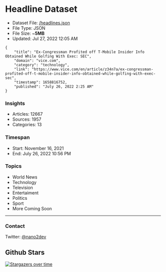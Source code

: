 # Headline Dataset

- Dataset File: [/headlines.json](https://raw.githubusercontent.com/fwd/news/master/headlines.json) 
- File Type: JSON
- File Size: ~**5MB**
- Updated: Jul 27, 2022 12:05 AM

```
{
    "title": "Ex-Congressman Profited off T-Mobile Insider Info Obtained While Golfing With Exec: SEC",
    "domain": "vice.com",
    "category": "technology",
    "link": "https://www.vice.com/en/article/z34n7a/ex-congressman-profited-off-t-mobile-insider-info-obtained-while-golfing-with-exec-sec",
    "timestamp": 1658816752,
    "published": "July 26, 2022 2:25 AM"
}
```

### Insights

- Articles: 12667
- Sources: 1957
- Categories: 13

### Timespan

- Start: November 16, 2021
- End: July 26, 2022 10:56 PM

### Topics

- World News
- Technology
- Television
- Entertaiment
- Politics
- Sport
- More Coming Soon

---

### Contact 

Twitter: [@nano2dev](https://twitter.com/nano2dev)

## Github Stars

[![Stargazers over time](https://starchart.cc/fwd/news.svg)](https://starchart.cc/fwd/news)
	